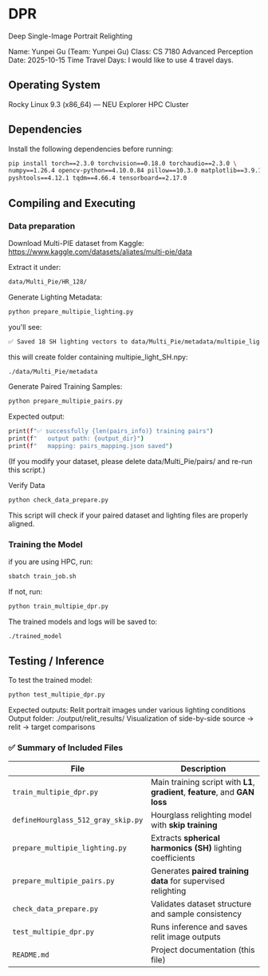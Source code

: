 # DPR
Deep Single-Image Portrait Relighting

Name: Yunpei Gu (Team: Yunpei Gu)
Class: CS 7180 Advanced Perception
Date: 2025-10-15
Time Travel Days: I would like to use 4 travel days.

## Operating System
Rocky Linux 9.3 (x86_64) — NEU Explorer HPC Cluster

## Dependencies
Install the following dependencies before running:
```bash  
pip install torch==2.3.0 torchvision==0.18.0 torchaudio==2.3.0 \
numpy==1.26.4 opencv-python==4.10.0.84 pillow==10.3.0 matplotlib==3.9.1 \
pyshtools==4.12.1 tqdm==4.66.4 tensorboard==2.17.0
```

## Compiling and Executing

### Data preparation

Download Multi-PIE dataset from Kaggle:
https://www.kaggle.com/datasets/aliates/multi-pie/data

Extract it under:
```bash 
data/Multi_Pie/HR_128/
```

Generate Lighting Metadata:
```bash                 
python prepare_multipie_lighting.py
```

you'll see:
```bash 
✅ Saved 18 SH lighting vectors to data/Multi_Pie/metadata/multipie_light_SH.npy
```

this will create folder containing multipie_light_SH.npy: 
```bash
./data/Multi_Pie/metadata
```

Generate Paired Training Samples:
```bash  
python prepare_multipie_pairs.py
```

Expected output:
```bash 
print(f"✅ successfully {len(pairs_info)} training pairs")
print(f"   output path: {output_dir}")
print(f"   mapping: pairs_mapping.json saved")
```

(If you modify your dataset, please delete data/Multi_Pie/pairs/ and re-run this script.)

Verify Data
```bash  
python check_data_prepare.py
```
This script will check if your paired dataset and lighting files are properly aligned.

### Training the Model
if you are using HPC, run:
```bash  
sbatch train_job.sh
```

If not, run:
```bash  
python train_multipie_dpr.py
```

The trained models and logs will be saved to:
```bash 
./trained_model
```

## Testing / Inference
To test the trained model:
```bash  
python test_multipie_dpr.py
```
Expected outputs:
Relit portrait images under various lighting conditions
Output folder: ./output/relit_results/
Visualization of side-by-side source → relit → target comparisons

### ✅ Summary of Included Files

| File | Description |
|------|--------------|
| `train_multipie_dpr.py` | Main training script with **L1**, **gradient**, **feature**, and **GAN loss** |
| `defineHourglass_512_gray_skip.py` | Hourglass relighting model with **skip training** |
| `prepare_multipie_lighting.py` | Extracts **spherical harmonics (SH)** lighting coefficients |
| `prepare_multipie_pairs.py` | Generates **paired training data** for supervised relighting |
| `check_data_prepare.py` | Validates dataset structure and sample consistency |
| `test_multipie_dpr.py` | Runs inference and saves relit image outputs |
| `README.md` | Project documentation (this file) |
